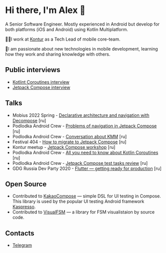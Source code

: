 # Hi there, I'm Alex 👋

A Senior Software Engineer. Mostly experienced in Android but develop for both platforms (iOS and Android) using Kotlin Multiplatform.

🧑‍💻️I work at [Kontur](https://kontur.ru) as a Tech Lead of mobile core-team.

📱I am passionate about new technologies in mobile development, learning how they work and sharing knowledge with others.

## Public interviews
- [Kotlint Coroutines interview](https://www.youtube.com/watch?v=arUctP5yAYc)
- [Jetpack Compose interview](https://www.youtube.com/watch?v=qb0Ezy-WO_k)

## Talks
- Mobius 2022 Spring - [Declarative architecture and navigation with Decompose](https://www.youtube.com/watch?v=4_CxQknWfrY) [ru]
- Podlodka Android Crew - [Problems of navigation in Jetpack Compose](https://www.youtube.com/watch?v=owE7F5K8eaY) [ru]
- Podlodka Android Crew - [Conversation about KMM](https://www.youtube.com/watch?v=ihc2CVvK4Cs) [ru]
- Festival 404 - [How to migrate to Jetpack Compose](https://www.youtube.com/watch?v=MtEW9O-Qrr4) [ru]
- Kontur meetup - [Jetpack Compose workshop](https://www.youtube.com/watch?v=kPMJ5NzotNI) [ru]
- Podlodka Android Crew - [All you need to know about Kotlin Coroutines](https://www.youtube.com/watch?v=icAz5VPAJp4) [ru]
- Podlodka Android Crew - [Jetpack Compose test tasks review](https://www.youtube.com/watch?v=ray3UjnzRN0) [ru]
- GDG Russia Dev Party 2020 - [Flutter — getting ready for production](https://www.youtube.com/watch?v=Xe3Ug3fCO3c) [ru]

## Open Source
- Contributed to [KakaoCompose](https://github.com/KakaoCup/Compose) — simple DSL for UI testing in Compose. This library is used by the popular UI testing Android framework [Kaspresso](https://github.com/KasperskyLab/Kaspresso).
- Contributed to [VisualFSM](https://github.com/Kontur-Mobile/VisualFSM) — a library for FSM visualistaion by source code.

## Contacts
- [Telegram](https://t.me/ajiekcx)
